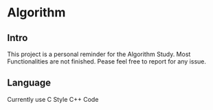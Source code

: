 # Algorithm
## Intro
This project is a personal reminder for the Algorithm Study.
Most Functionalities are not finished.
Pease feel free to report for any issue.
## Language
Currently use C Style C++ Code
